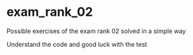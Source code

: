 # exam_rank_02
Possible exercises of the exam rank 02 solved in a simple way


Understand the code and good luck with the test
